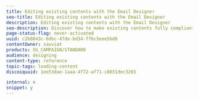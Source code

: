 ```yaml
---
title: Editing existing contents with the Email Designer
seo-title: Editing existing contents with the Email Designer
description: Editing existing contents with the Email Designer
seo-description: Discover how to make existing contents fully compliant with the Email Designer interface.
page-status-flag: never-activated
uuid: c2b8843c-6dbc-47de-bd34-ff6c5eee5bd8
contentOwner: sauviat
products: SG_CAMPAIGN/STANDARD
audience: designing
content-type: reference
topic-tags: loading-content
discoiquuid: 1ee53dae-1aaa-4f72-af71-c8031dec3265

internal: n
snippet: y
---
```


<!--# Editing existing contents with the Email Designer{#editing-existing-contents-with-the-email-designer}

To fully leverage the edition possibilities of the [Email Designer](../../designing/using/overview.md), your uploaded HTML must contain specific tagging that makes it compliant with the WYSIWYG editor.

If all or part of the HTML does not have this tagging, the content is then loaded in ' [compatibility mode](../../designing/using/using-existing-content.md#compatibility-mode)'.

To make an existing external content fully editable within the Email Designer, see the [Designing an email using existing contents](../../designing/using/using-existing-content.md) section.-->

